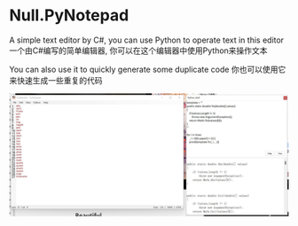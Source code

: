 # Null.PyNotepad

A simple text editor by C#, you can use Python to operate text in this editor
一个由C#编写的简单编辑器, 你可以在这个编辑器中使用Python来操作文本

You can also use it to quickly generate some duplicate code
你也可以使用它来快速生成一些重复的代码

![preview](imgs/pynotepad.jpg)
